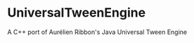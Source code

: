 UniversalTweenEngine
====================

A C++ port of Aurélien Ribbon's Java Universal Tween Engine
